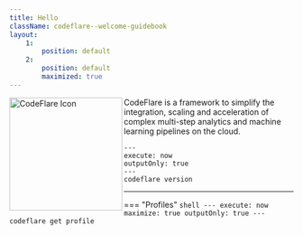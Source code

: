 ```yaml
---
title: Hello
className: codeflare--welcome-guidebook
layout:
    1:
        position: default
    2:
        position: default
        maximized: true
---
```


<img alt="CodeFlare Icon" src="@kui-shell/client/icons/svg/codeflare.svg" width="200" height="200" align="left" />
CodeFlare is a framework to simplify the integration, scaling and acceleration of complex multi-step analytics and machine learning pipelines on the cloud.

```shell
---
execute: now
outputOnly: true
---
codeflare version
```

---

=== "Profiles"
    ```shell
    ---
    execute: now
    maximize: true
    outputOnly: true
    ---
    codeflare get profile
    ```

